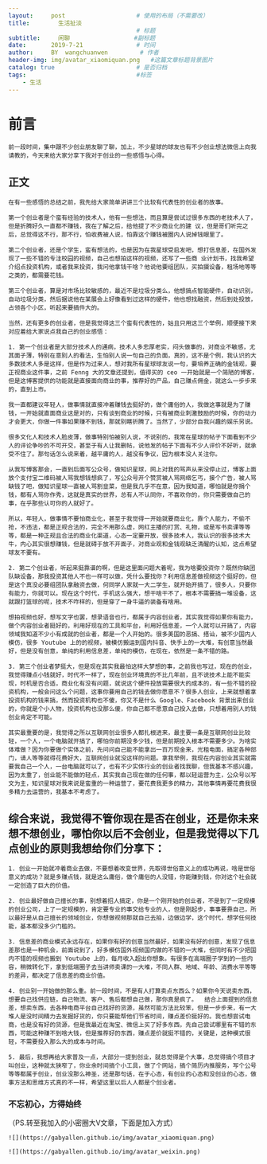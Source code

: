 ```yaml
---
layout:     post                    # 使用的布局（不需要改）
title:        生活扯淡 
                                    # 标题 
subtitle:     闲聊                  #副标题
date:       2019-7-21               # 时间
author:     BY  wangchuanwen         # 作者
header-img: img/avatar_xiaomiquan.png   #这篇文章标题背景图片
catalog: true                       # 是否归档
tags:                               #标签
    - 生活
---
```


# 前言

    前一段时间，集中跟不少创业朋友聊了聊，加上，不少星球的球友也有不少创业想法微信上向我请教的，今天来给大家分享下我对于创业的一些感悟与心得。

## 正文
  
    在有一些感悟的总结之前，我先给大家简单讲讲三个比较有代表性的创业者的故事。

    第一个创业者是个蛮有经验的技术人，他有一些想法，而且算是尝试过很多东西的老技术人了，但是折腾好久一直都不赚钱，我在了解之后，给他提了不少商业化的建 议，但是哥们听完之后，总觉得这不行，那不行，怕收费被人说，怕靠这个赚钱被圈内人说掉钱眼里了。

    第二个创业者，还是个学生，蛮有想法的，也是因为在我星球受启发吧，想打信息差，在国外发现了一些不错的专注校园的视频，自己也想拍这样的视频，还写了一些商 业计划书，找我希望介绍点投资机构，或者我来投资，我问他拿钱干啥？他说他要组团队，买拍摄设备，租场地等等之类的，都需要花钱。

    第三个创业者，算是对市场比较敏感的，最近不是垃圾分类么，他想搞点智能硬件，自动识别，自动垃圾分类，然后据说他在某展会上好像看到过这样的硬件，他也想找融资，然后到处投放，占领各个小区，听起来要搞件大的。

    当然，还有更多的创业者，但是我觉得这三个蛮有代表性的，姑且只用这三个举例，顺便接下来对应着给大家说点我自己的创业感悟：

    1. 第一个创业者是大部分技术人的通病，技术人多忠厚老实，闷头做事的，对商业不敏感，尤其面子薄，特别在意别人的看法，生怕别人说一句自己的负面，真的，这不是个例，我认识的大多数技术人多是这样，但是作为过来人，想对我所有星球球友说一句，要培养正确的金钱观，要正视商业这件事，之前 Fenng 大的文章还提到，值得买的 ceo 一开始就是一个简陋的博客，但是这博客提供的功能就是直接面向商业的事，推荐好的产品，自己赚点佣金，就这么一步步来的，直到上市。

    我一直都建议年轻人，做事情就直接冲着赚钱去挺好的，做个庸俗的人，我做这事就是为了赚钱，一开始就直面商业这是对的，只有谈到商业的时候，只有被商业刺激鼓励的时候，你的动力才会更大，你做一件事如果赚不到钱，那就别瞎折腾了。当然了，少部分自我兴趣的娱乐另说。

    很多文化人和技术人脸皮薄，做事特别怕被别人说，不说别的，我常在星球的帖子下面看到不少人的评论争吵的不可开交，甚至于有人让我删帖，说他发的帖子下面有不少人评价不好听，就承受不住了。那句话怎么说来着，越平庸的人，越没有争议，因为根本没人关注你。

    从我写博客那会，一直到后面写公众号，做知识星球，网上对我的骂声从来没停止过，博客上面放个支付宝二维码被人骂我想钱想疯了，写公众号开个赞赏被人骂网络乞丐，接个广告，被人骂缺钱了吧，做知识星球一直被人骂割韭菜，但是我几乎不在意，因为我知道，哪怕就是你捐个钱，都有人骂你作秀，这就是真实的世界，总有人不认同你，不喜欢你的，你只需要做自己的事，在乎那些认可你的人就好了。

    所以，年轻人，做事情不要怕商业化，甚至于我觉得一开始就要商业化，靠个人能力，不偷不抢，不违法，都是正规合法的，完全不用那么虚，网红主播的打赏、礼物，或是写书卖课等等等，都是一种正规且合法的商业化渠道，心态一定要开放，很多技术人，我认识的很多技术大牛，内心其实很想赚钱，但是就碍于放不开面子，对商业观和金钱观缺乏清醒的认知，这点希望球友不要有。

    2. 第二个创业者，听起来挺靠谱的啊，但是这里面问题大着呢，我为啥要投资你？既然你缺团队缺设备，那我投资其他人不也一样可以做，凭什么要找你？利用信息差做视频这个挺好的，但是这个真没必要组团队拿融资去做，何同学人家就一大二学生，就开始开搞了，很多人，只要你有能力，你就可以。现在这个时代，手机这么强大，想干啥干不了，根本不需要搞一堆设备，这就跟打篮球的呢，技术不咋样的，但是穿了一身牛逼的装备有啥用。

    想拍视频也好，想写文字也罢，想录语音也行，都属于内容创业者，其实我觉得如果你有能力，做个内容创业者挺好的，利用好现在的工具和平台，利用好信息差，一个人就可以开搞了，内容领域我知道不少小有成就的创业者，都是一个人开始的。很多美国的恶搞、搭讪，被不少国内人模仿，很多 Youtube 上的的视频，被模仿搬运到国内抖音、快手上的一大堆，有创意当然最好，但是没有创意，单纯的利用信息差，单纯的模仿，在现在，依然是一条不错的路。

    3. 第三个创业者梦挺大，但是现在其实我最怕这样大梦想的事，之前我也写过，现在的创业，我觉得赚点小钱就好，时代不一样了，现在创业环境真的不比几年前，且不说技术上能不能实现，时机是否合适，商业化有没有问题，就说这个硬件投放需要很大的成本的，有一些不错的投资机构，一般会问这么个问题，这事你要用自己的钱去做你愿意不？很多人创业，上来就想着拿投资机构的钱来搞，然而投资机构也不傻，你又不是什么 Google、Facebook 背景出来创业的，你就是个小人物，投资机构也没那么傻，你自己都不愿意自己投入去做，只想着用别人的钱创业肯定不可能。

    其实最重要的是，我觉得之所以互联网创业很多人都扎根进来，最主要一条是互联网创业比较轻，一个人，一个电脑就开搞了，哪怕你前期没多少钱，但是前期投入根本不需要多少。为啥实体难做？因为你要做个实体之前，先问问自己能不能拿出一百万现金来，光租电面，搞定各种部门，请人等等就得花费好大，互联网创业就没这样的问题。拿我举例，我现在内容创业其实就需要我自己一个人，一台电脑就可以了，也有不少实体行业的创业者找我聊，但我基本不感兴趣，因为太重了，创业能不能做的轻点，其实我自己现在做的任何事，都以轻运营为主，公众号以写文为主，知识星球对我来说是蛮重的一种运营了，要花费我更多的精力，其他事情再要花费我很多精力去运营的，我基本不考虑了。

## 综合来说，我觉得不管你现在是否在创业，还是你未来想不想创业，哪怕你以后不会创业，但是我觉得以下几点创业的原则我想给你们分享下：

    1. 创业一开始就冲着商业去做，不要想着改变世界，先取得世俗意义上的成功再说，啥是世俗意义的成功？就是多赚点钱，就是这么庸俗，做个庸俗的人没错，你能赚到钱，你对这个社会就一定创造了巨大的价值。

    2. 创业最好做自己擅长的事，别想着招人搞定，你是一个刚开始的创业者，不是到了一定规模的创业公司，上了一定规模的，肯定要专业的事交给专业的人，但是刚起步，事事要靠自己，所以最好是从自己擅长的领域创业，你想做视频那就自己去拍，边做边学，这个时代，想学任何技能，基本都没多少门槛的。

    3. 信息差的商业模式永远存在，如果你有好的创意当然最好，如果没有好的创意，发现了信息差那也是一种机会，前面说到了，好多模仿国外视频国内做的不错的一大堆，但同时有不少把国内不错的视频也搬到 Youtube 上的，每月收入超出你想象。有很多在高端圈子学到的一些内容，稍微转化下，拿到低端圈子去当讲师卖课的一大堆，不同人群、地域、年龄、消费水平等等的差异，都决定了信息差的商业价值。

    4. 创业别一开始做的那么重。前一段时间，不是有人打算卖点东西么？如果你今天说卖东西，想要自己找供应链，自己物流、客户、售后都想自己做，那你真是疯了。  结合上面提到的信息差，想卖东西，去各种电商平台自己找好的货源，虽然可能方法比较笨，但是一步步来，有一大堆人是没时间精力去发掘好货的，你只要能帮他们节省时间，赚点差价挺好的。我也想尝试电商，也是没有好的货源，但是我最近在淘宝、微信上买了好多东西，先自己尝试哪里有不错的东西，可能这种赚不到啥大钱，但是推荐好的东西，赚点差价就挺不错的，关键是，这种模式很轻，不需要投入那么大的成本与时间。

    5. 最后，我想再给大家普及一点，大部分一提到创业，就总觉得是个大事，总觉得搞个项目才叫创业，这种就太狭窄了，你业余时间搞个小工具，做了个网站，搞个简历内推服务，写个公号等等都属于创业，创业没那么神圣，还是那句话，在于心态，有创业的心态和没创业的心态，做事方法和思维方式真的不一样，希望这里以后人人都是个创业者。


### 不忘初心，方得始终

   （PS.转至我加入的小密圈大V文章，下面是加入方式） 
   
    ![](https://gabyallen.github.io/img/avatar_xiaomiquan.png)
    
    ![](https://gabyallen.github.io/img/avatar_weixin.png)


